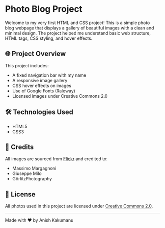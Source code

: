 # Photo Blog Project

Welcome to my very first HTML and CSS project! This is a simple photo blog webpage that displays a gallery of beautiful images with a clean and minimal design. The project helped me understand basic web structure, HTML tags, CSS styling, and hover effects.

## 🌐 Project Overview

This project includes:
- A fixed navigation bar with my name
- A responsive image gallery
- CSS hover effects on images
- Use of Google Fonts (Raleway)
- Licensed images under Creative Commons 2.0

## 🛠️ Technologies Used

- HTML5
- CSS3

## 📸 Credits

All images are sourced from [Flickr](https://www.flickr.com/) and credited to:
- Massimo Margagnoni
- Giuseppe Milo
- GörlitzPhotography

## 📝 License

All photos used in this project are licensed under [Creative Commons 2.0](https://creativecommons.org/licenses/by/2.0/legalcode).

---

Made with ❤️ by Anish Kakumanu
